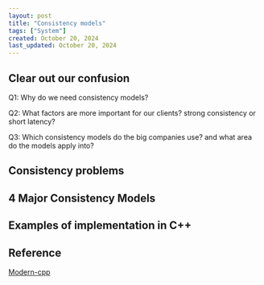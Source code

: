 ```yaml
---
layout: post
title: "Consistency models"
tags: ["System"]
created: October 20, 2024
last_updated: October 20, 2024
---
```




## Clear out our confusion

Q1: Why do we need consistency models?

Q2: What factors are more important for our clients? strong consistency or short latency?

Q3: Which consistency models do the big companies use? and what area do the models apply into?

## Consistency problems





## 4 Major Consistency Models





## Examples of implementation in C++





## Reference

[Modern-cpp](https://changkun.de/modern-cpp/zh-cn/07-thread)
